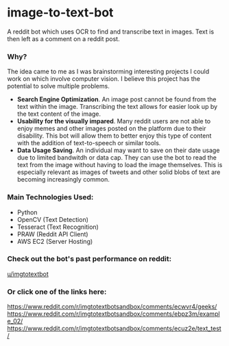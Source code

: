 # image-to-text-bot
A reddit bot which uses OCR to find and transcribe text in images. Text is then left as a comment on a reddit post.

### Why?
The idea came to me as I was brainstorming interesting projects I could work on which involve computer vision. I believe this project has the potential to solve multiple problems.

- __Search Engine Optimization__. An image post cannot be found from the text within the image. Transcribing the text allows for easier look up by the text content of the image.  
- __Usability for the visually impared__. Many reddit users are not able to enjoy memes and other images posted on the platform due to their disability. This bot will allow them to better enjoy this type of content with the addition of text-to-speech or similar tools.
- __Data Usage Saving__. An individual may want to save on their date usage due to limited bandwitdh or data cap. They can use the bot to read the text from the image without having to load the image themselves. This is especially relevant as images of tweets and other solid blobs of text are becoming increasingly common.

### Main Technologies Used:
- Python  
- OpenCV (Text Detection)  
- Tesseract (Text Recognition)  
- PRAW (Reddit API Client)  
- AWS EC2 (Server Hosting)

### Check out the bot's past performance on reddit:
[u/imgtotextbot](https://www.reddit.com/user/imgtotextbot)

### Or click one of the links here:
https://www.reddit.com/r/imgtotextbotsandbox/comments/ecwvr4/geeks/
https://www.reddit.com/r/imgtotextbotsandbox/comments/ebpz3m/example_02/
https://www.reddit.com/r/imgtotextbotsandbox/comments/ecuz2e/text_test/
